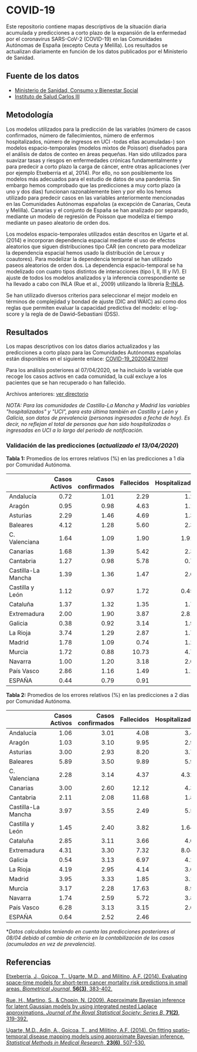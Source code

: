 # COVID-19
Este repositorio contiene mapas descriptivos de la situación diaria acumulada y predicciones a corto plazo de la expansión de la enfermedad por el coronavirus SARS-CoV-2 (COVID-19) en las Comunidades Autónomas de España (excepto Ceuta y Melilla). Los resultados se actualizan diariamente en función de los datos publicados por el Ministerio de Sanidad.

## Fuente de los datos

- [Ministerio de Sanidad, Consumo y Bienestar Social](https://www.mscbs.gob.es/profesionales/saludPublica/ccayes/alertasActual/nCov-China/situacionActual.htm)
- [Instituto de Salud Carlos III](https://covid19.isciii.es/)


## Metodología

Los modelos utilizados para la predicción de las variables (número de casos confirmados, número de fallecimientos, número de enfermos hospitalizados, número de ingresos en UCI -todas ellas acumuladas-) son modelos espacio-temporales (modelos mixtos de Poisson) diseñados para el análisis de datos de conteo en áreas pequeñas. Han sido utilizados para suavizar tasas y riesgos en enfermedades crónicas fundamentalmente y para predecir a corto plazo la carga de cáncer, entre otras aplicaciones (ver por ejemplo Etxeberria et al, 2014). Por ello, no son posiblemente los modelos más adecuados para el estudio de datos de una pandemia. Sin embargo hemos comprobado que las predicciones a muy corto plazo (a uno y dos días) funcionan razonablemente bien y por ello los hemos utilizado para predecir casos en las variables anteriormente mencionadas en las Comunidades Autónomas españolas (a excepción de Canarias, Ceuta y Melilla).  Canarias y el conjunto de España se han analizado por separado, mediante un modelo de regresión de Poisson que modeliza el tiempo mediante un paseo aleatorio de orden dos. 

Los modelos espacio-temporales utilizados están descritos en Ugarte et al. (2014) e incorporan dependencia espacial mediante el uso de efectos aleatorios que siguen distribuciones tipo CAR (en concreto para modelizar la dependencia espacial hemos usado la distribución de Leroux y coautores).  Para modelizar la dependencia temporal se han utilizado paseos aleatorios de orden dos. La dependencia espacio-temporal se ha modelizado con cuatro tipos distintos de interacciones (tipo I, II, III y IV). El ajuste de todos los modelos analizados y la inferencia correspondiente se ha llevado a cabo con INLA (Rue et al., 2009) utilizando la librería [R-INLA](http://www.r-inla.org/).

Se han utilizado diversos criterios para seleccionar el mejor modelo en términos de complejidad y bondad de ajuste (DIC and WAIC) así como dos reglas que permiten evaluar la capacidad predictiva del modelo: el log-score y la regla de de Dawid–Sebastiani (DSS).



## Resultados
Los mapas descriptivos con los datos diarios actualizados y las predicciones a corto plazo para las Comunidades Autónomas españolas están disponibles en el siguiente enlace:
[COVID-19_20200412.html](https://emi-sstcdapp.unavarra.es/COVID-19/COVID-19_20200412.html)

Para los análisis posteriores al 07/04/2020, se ha incluido la variable que recoge los casos activos en cada comunidad, la cuál excluye a los pacientes que se han recuperado o han fallecido.

Archivos anteriores: [ver directorio](https://emi-sstcdapp.unavarra.es/COVID-19/)

_NOTA: Para las comunidades de Castilla-La Mancha y Madrid las variables "hospitalizados" y "UCI", para esta última también en Castilla y León y Galicia, son datos de prevalencia (personas ingresadas a fecha de hoy). Es decir, no reflejan el total de personas que han sido hospitalizadas o ingresadas en UCI a lo largo del periodo de notificación._


### Validación de las predicciones (_actualizado el 13/04/2020_)

__Tabla 1:__ Promedios de los errores relativos (%) en las predicciones a 1 día por Comunidad Autónoma.

|                   | Casos Activos | Casos confirmados | Fallecidos | Hospitalizados | UCI |
|:------------------|-----:|-----:|-----:|-----:|-----:|
|Andalucía          |  0.72|  1.01|  2.29|  1.20|  6.24|
|Aragón             |  0.95|  0.98|  4.63|  1.12|  4.19|
|Asturias           |  2.29|  1.46|  4.69|  1.37|  3.89|
|Baleares           |  4.12|  1.28|  5.60|  2.33|  2.49|
|C. Valenciana      |  1.64|  1.09|  1.90| 1.91*| 2.47*|
|Canarias           |  1.68|  1.39|  5.42|  2.32|  3.73|
|Cantabria          |  1.27|  0.98|  5.78|  0.71|  3.05|
|Castilla-La Mancha |  1.39|  1.36|  1.47|  2.68|  2.39|
|Castilla y León    |  1.12|  0.97|  1.72| 0.45*|  0.85|
|Cataluña           |  1.37|  1.32|  1.35|  1.73|  2.34|
|Extremadura        |  2.00|  1.90|  3.87| 2.81*| 8.18*|
|Galicia            |  0.38|  0.92|  3.14|  1.92|  2.94|
|La Rioja           |  3.74|  1.29|  2.87|  1.71|  2.90|
|Madrid             |  1.78|  1.09|  0.74|  1.25|  1.05|
|Murcia             |  1.72|  0.88| 10.73|  4.73|  3.52|
|Navarra            |  1.00|  1.20|  3.18|  2.07|  1.99|
|País Vasco         |  2.86|  1.16|  1.49|  1.10|  1.20|
|ESPAÑA             |  0.44|  0.79|  0.91|      |      |


__Tabla 2:__ Promedios de los errores relativos (%) en las predicciones a 2 días por Comunidad Autónoma.

|                   | Casos Activos | Casos confirmados | Fallecidos | Hospitalizados | UCI |
|:------------------|------:|------:|------:|------:|------:|
|Andalucía          |   1.06|   3.01|   4.08|   3.49|   9.65|
|Aragón             |   1.03|   3.10|   9.95|   2.99|   9.06|
|Asturias           |   3.00|   2.93|   8.20|   3.74|   7.88|
|Baleares           |   5.89|   3.50|   9.89|   5.97|   5.89|
|C. Valenciana      |   2.28|   3.14|   4.37|  4.32*|  5.68*|
|Canarias           |   3.00|   2.60|  12.12|   4.39|   8.03|
|Cantabria          |   2.11|   2.08|  11.68|   1.85|   6.43|
|Castilla-La Mancha |   3.97|   3.55|   2.49|   5.58|   4.59|
|Castilla y León    |   1.45|   2.40|   3.82|  1.64*|   1.66|
|Cataluña           |   2.85|   3.11|   3.66|   4.02|   3.15|
|Extremadura        |   4.31|   3.30|   7.32|  8.04*| 15.90*|
|Galicia            |   0.54|   3.13|   6.97|   4.20|   7.07|
|La Rioja           |   4.19|   2.95|   4.14|   3.68|   5.58|
|Madrid             |   3.95|   3.33|   1.85|   3.16|   2.34|
|Murcia             |   3.17|   2.28|  17.63|   8.90|   6.65|
|Navarra            |   1.74|   2.59|   5.72|   3.89|   3.98|
|País Vasco         |   6.28|   3.13|   3.15|   2.68|   2.46|
|ESPAÑA             |   0.64|   2.52|   2.46|       |       |


*_Datos calculados teniendo en cuenta las predicciones posteriores al 08/04 debido al cambio de criterio en la contabilización de los casos (acumulados en vez de prevalencia)._


## Referencias
[Etxeberria, J., Goicoa, T., Ugarte, M.D., and Militino, A.F. (2014). Evaluating space-time models for short-term cancer mortality risk predictions in small areas. _Biometrical Journal_, __56(3)__, 383-402.](https://doi.org/10.1002/bimj.201200259)

[Rue, H., Martino, S., & Chopin, N. (2009). Approximate Bayesian inference for latent Gaussian models by using integrated nested Laplace approximations. _Journal of the Royal Statistical Society: Series B_, __71(2)__, 319-392.]( https://doi.org/10.1111/j.1467-9868.2008.00700.x)

[Ugarte, M.D., Adin, A., Goicoa, T., and Militino, A.F. (2014). On fitting spatio-temporal disease mapping models using approximate Bayesian inference. _Statistical Methods in Medical Research_, __23(6)__, 507-530.](https://doi.org/10.1177/0962280214527528)
